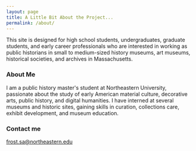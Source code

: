 ```yaml
---
layout: page
title: A Little Bit About the Project...
permalink: /about/
---
```


This site is designed for high school students, undergraduates, graduate students, and early career professionals who are interested in working as public historians in small to medium-sized history museums, art museums, historical societies, and archives in Massachusetts. 

### About Me

I am a public history master's student at Northeastern University, passionate about the study of early American material culture, decorative arts, public history, and digital humanities. I have interned at several museums and historic sites, gaining skills in curation, collections care, exhibit development, and museum education.

### Contact me

frost.sa@northeastern.edu
